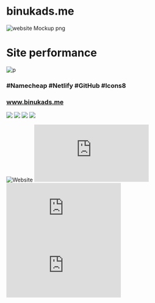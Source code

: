 # binukads.me
![website Mockup png](https://user-images.githubusercontent.com/77571607/175101909-109b7a2a-c0d7-49c0-b285-fce8f45f4875.png)

# Site performance
![p](https://user-images.githubusercontent.com/77571607/175102207-d62884fb-8d0c-442c-aac9-1a20a736cd3c.jpg)

### #Namecheap #Netlify #GitHub #Icons8

### www.binukads.me

![](https://img.shields.io/badge/Bootstrap-563D7C?style=for-the-badge&logo=bootstrap&logoColor=white)
![](https://img.shields.io/badge/HTML5-E34F26?style=for-the-badge&logo=html5&logoColor=white)
![](https://img.shields.io/badge/CSS3-1572B6?style=for-the-badge&logo=css3&logoColor=white)
![](https://img.shields.io/badge/JavaScript-323330?style=for-the-badge&logo=javascript&logoColor=F7DF1E)





![Website](https://img.shields.io/website?down_color=red&down_message=Down%20%3A%28&up_color=dagreen&up_message=Up%20%3A%29&url=https%3A%2F%2Fwww.binukads.me)
![GitHub language count](https://img.shields.io/github/languages/count/BinukaDs/binukads.me?color=gre&logo=github)
![GitHub](https://img.shields.io/github/license/BinukaDs/binukads.me?color=dgreen)
![GitHub last commit](https://img.shields.io/github/last-commit/BinukaDs/binukads.me?logo=Github)


